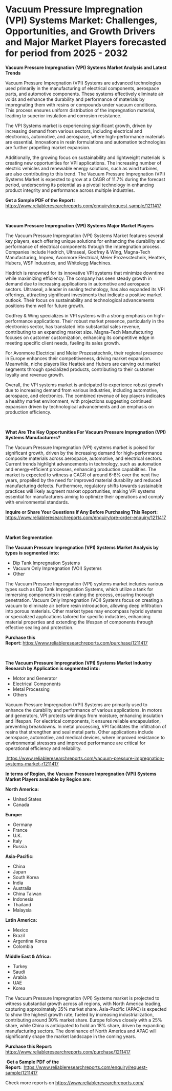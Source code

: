 <p><h1>Vacuum Pressure Impregnation (VPI) Systems Market: Challenges, Opportunities, and Growth Drivers and Major Market Players forecasted for period from 2025 - 2032</h1></p><p><strong>Vacuum Pressure Impregnation (VPI) Systems Market Analysis and Latest Trends</strong></p>
<p><p>Vacuum Pressure Impregnation (VPI) Systems are advanced technologies used primarily in the manufacturing of electrical components, aerospace parts, and automotive components. These systems effectively eliminate air voids and enhance the durability and performance of materials by impregnating them with resins or compounds under vacuum conditions. This process ensures uniform distribution of the impregnation material, leading to superior insulation and corrosion resistance.</p><p>The VPI Systems market is experiencing significant growth, driven by increasing demand from various sectors, including electrical and electronics, automotive, and aerospace, where high-performance materials are essential. Innovations in resin formulations and automation technologies are further propelling market expansion. </p><p>Additionally, the growing focus on sustainability and lightweight materials is creating new opportunities for VPI applications. The increasing number of electric vehicles and renewable energy solutions, such as wind turbines, are also contributing to this trend. The Vacuum Pressure Impregnation (VPI) Systems Market is expected to grow at a CAGR of 11.7% during the forecast period, underscoring its potential as a pivotal technology in enhancing product integrity and performance across multiple industries.</p></p>
<p><strong>Get a Sample PDF of the Report:&nbsp;</strong> <a href="https://www.reliableresearchreports.com/enquiry/request-sample/1211417?utm_campaign=2779&utm_medium=2&utm_source=Github&utm_content=ia&utm_term=24032025&utm_id=vacuum-pressure-impregnation-vpi-systems">https://www.reliableresearchreports.com/enquiry/request-sample/1211417</a></p>
<p>&nbsp;</p>
<p><strong>Vacuum Pressure Impregnation (VPI) Systems Major Market Players</strong></p>
<p><p>The Vacuum Pressure Impregnation (VPI) Systems Market features several key players, each offering unique solutions for enhancing the durability and performance of electrical components through the impregnation process. Companies include Hedrich, Ultraseal, Godfrey & Wing, Magna-Tech Manufacturing, Imprex, Avonmore Electrical, Meier Prozesstechnik, Heattek, Hubers, WSF Industries, and Whitelegg Machines.</p><p>Hedrich is renowned for its innovative VPI systems that minimize downtime while maximizing efficiency. The company has seen steady growth in demand due to increasing applications in automotive and aerospace sectors. Ultraseal, a leader in sealing technology, has also expanded its VPI offerings, attracting significant investments that indicate a positive market outlook. Their focus on sustainability and technological advancements positions them well for future growth.</p><p>Godfrey & Wing specializes in VPI systems with a strong emphasis on high-performance applications. Their robust market presence, particularly in the electronics sector, has translated into substantial sales revenue, contributing to an expanding market size. Magna-Tech Manufacturing focuses on customer customization, enhancing its competitive edge in meeting specific client needs, fueling its sales growth.</p><p>For Avonmore Electrical and Meier Prozesstechnik, their regional presence in Europe enhances their competitiveness, driving market expansion. Meanwhile, niche players like Heattek and Hubers are carving out market segments through specialized products, contributing to their customer loyalty and revenue growth.</p><p>Overall, the VPI systems market is anticipated to experience robust growth due to increasing demand from various industries, including automotive, aerospace, and electronics. The combined revenue of key players indicates a healthy market environment, with projections suggesting continued expansion driven by technological advancements and an emphasis on production efficiency.</p></p>
<p>&nbsp;</p>
<p><strong>What Are The Key Opportunities For Vacuum Pressure Impregnation (VPI) Systems Manufacturers?</strong></p>
<p><p>The Vacuum Pressure Impregnation (VPI) systems market is poised for significant growth, driven by the increasing demand for high-performance composite materials across aerospace, automotive, and electrical sectors. Current trends highlight advancements in technology, such as automation and energy-efficient processes, enhancing production capabilities. The market is expected to witness a CAGR of around 6-8% over the next five years, propelled by the need for improved material durability and reduced manufacturing defects. Furthermore, regulatory shifts towards sustainable practices will likely augment market opportunities, making VPI systems essential for manufacturers aiming to optimize their operations and comply with environmental standards.</p></p>
<p><strong>Inquire or Share Your Questions If Any Before Purchasing This Report:</strong> <a href="https://www.reliableresearchreports.com/enquiry/pre-order-enquiry/1211417?utm_campaign=2779&utm_medium=2&utm_source=Github&utm_content=ia&utm_term=24032025&utm_id=vacuum-pressure-impregnation-vpi-systems">https://www.reliableresearchreports.com/enquiry/pre-order-enquiry/1211417</a></p>
<p>&nbsp;</p>
<p><strong>Market Segmentation</strong></p>
<p><strong>The Vacuum Pressure Impregnation (VPI) Systems Market Analysis by types is segmented into:</strong></p>
<p><ul><li>Dip Tank Impregnation Systems</li><li>Vacuum Only Impregnation (VOI) Systems</li><li>Other</li></ul></p>
<p><p>The Vacuum Pressure Impregnation (VPI) systems market includes various types such as Dip Tank Impregnation Systems, which utilize a tank for immersing components in resin during the process, ensuring thorough penetration. Vacuum Only Impregnation (VOI) Systems focus on creating a vacuum to eliminate air before resin introduction, allowing deep infiltration into porous materials. Other market types may encompass hybrid systems or specialized applications tailored for specific industries, enhancing material properties and extending the lifespan of components through effective sealing and protection.</p></p>
<p><strong>Purchase this Report:&nbsp;</strong><a href="https://www.reliableresearchreports.com/purchase/1211417?utm_campaign=2779&utm_medium=2&utm_source=Github&utm_content=ia&utm_term=24032025&utm_id=vacuum-pressure-impregnation-vpi-systems">https://www.reliableresearchreports.com/purchase/1211417</a></p>
<p>&nbsp;</p>
<p><strong>The Vacuum Pressure Impregnation (VPI) Systems Market Industry Research by Application is segmented into:</strong></p>
<p><ul><li>Motor and Generator</li><li>Electrical Components</li><li>Metal Processing</li><li>Others</li></ul></p>
<p><p>Vacuum Pressure Impregnation (VPI) Systems are primarily used to enhance the durability and performance of various applications. In motors and generators, VPI protects windings from moisture, enhancing insulation and lifespan. For electrical components, it ensures reliable encapsulation, preventing breakdowns. In metal processing, VPI facilitates the infiltration of resins that strengthen and seal metal parts. Other applications include aerospace, automotive, and medical devices, where improved resistance to environmental stressors and improved performance are critical for operational efficiency and reliability.</p></p>
<p><a href="https://www.reliableresearchreports.com/vacuum-pressure-impregnation-systems-market-r1211417?utm_campaign=2779&utm_medium=2&utm_source=Github&utm_content=ia&utm_term=24032025&utm_id=vacuum-pressure-impregnation-vpi-systems">&nbsp;https://www.reliableresearchreports.com/vacuum-pressure-impregnation-systems-market-r1211417</a></p>
<p><strong>In terms of Region, the Vacuum Pressure Impregnation (VPI) Systems Market Players available by Region are:</strong></p>
<p>
    <p> <strong> North America: </strong>
        <ul>
            <li>United States</li>
            <li>Canada</li>
        </ul>
        </p> 
    <p> <strong> Europe: </strong>
        <ul>
            <li>Germany</li>
            <li>France</li>
            <li>U.K.</li>
            <li>Italy</li>
            <li>Russia</li>
        </ul>
        </p> 
    <p> <strong> Asia-Pacific: </strong>
        <ul>
            <li>China</li>
            <li>Japan</li>
            <li>South Korea</li>
            <li>India</li>
            <li>Australia</li>
            <li>China Taiwan</li>
            <li>Indonesia</li>
            <li>Thailand</li>
            <li>Malaysia</li>
        </ul>
        </p> 
    <p> <strong> Latin America: </strong>
        <ul>
            <li>Mexico</li>
            <li>Brazil</li>
            <li>Argentina Korea</li>
            <li>Colombia</li>
        </ul>
        </p> 
    <p> <strong> Middle East & Africa: </strong>
        <ul>
            <li>Turkey</li>
            <li>Saudi</li>
            <li>Arabia</li>
            <li>UAE</li>
            <li>Korea</li>
        </ul>
    </p>
    </p>
<p><p>The Vacuum Pressure Impregnation (VPI) Systems market is projected to witness substantial growth across all regions, with North America leading, capturing approximately 35% market share. Asia-Pacific (APAC) is expected to show the highest growth rate, fueled by increasing industrialization, contributing around 30% market share. Europe follows closely with a 25% share, while China is anticipated to hold an 18% share, driven by expanding manufacturing sectors. The dominance of North America and APAC will significantly shape the market landscape in the coming years.</p></p>
<p><strong>Purchase this Report: </strong><a href="https://www.reliableresearchreports.com/purchase/1211417?utm_campaign=2779&utm_medium=2&utm_source=Github&utm_content=ia&utm_term=24032025&utm_id=vacuum-pressure-impregnation-vpi-systems">https://www.reliableresearchreports.com/purchase/1211417</a></p>
<p>&nbsp;<strong>Get a Sample PDF of the Report:&nbsp;&nbsp;</strong><a href="https://www.reliableresearchreports.com/enquiry/request-sample/1211417?utm_campaign=2779&utm_medium=2&utm_source=Github&utm_content=ia&utm_term=24032025&utm_id=vacuum-pressure-impregnation-vpi-systems">https://www.reliableresearchreports.com/enquiry/request-sample/1211417</a></p>
<p><strong></strong></p>
<p>Check more reports on <a href="https://www.reliableresearchreports.com/?utm_campaign=2779&utm_medium=2&utm_source=Github&utm_content=ia&utm_term=24032025&utm_id=vacuum-pressure-impregnation-vpi-systems">https://www.reliableresearchreports.com/</a></p>
